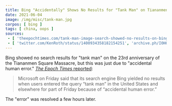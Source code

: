 ```yaml
---
title: Bing "Accidentally" Shows No Results for "Tank Man" on Tiananmen Square Anniversary
date: 2021-06-04
image: /img/misc/tank-man.jpg
corpos: [ bing ]
tags: [ china, oops ]
sources:
 - [ 'theepochtimes.com/tank-man-image-search-showed-no-results-on-bing-due-to-human-error-microsoft-says_3845489.html', 'archive.ph/AoIrZ' ]
 - [ 'twitter.com/KenRoth/status/1400934358182154251', 'archive.ph/I0HOp' ]
---
```


Bing showed no search results for "tank man" on the 23rd anniversary of the
Tiananmen Square Massacre, but this was just due to "accidental human error."
[_The Epoch Times_
reported](https://archive.ph/AoIrZ#selection-1085.0-1089.150):

> Microsoft on Friday said that its search engine Bing yielded no results when
> users entered the query “tank man” in the United States and elsewhere for
> part of Friday because of “accidental human error.”

The "error" was resolved a few hours later.

